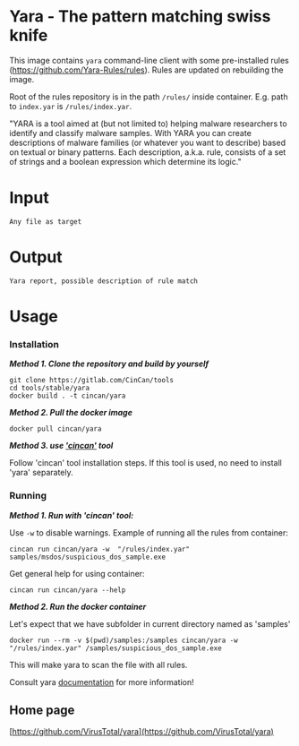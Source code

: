 # Yara - The pattern matching swiss knife 

This image contains `yara` command-line client with some pre-installed rules (https://github.com/Yara-Rules/rules). Rules are updated on rebuilding the image.

Root of the rules repository is in the path `/rules/` inside container.
E.g. path to `index.yar` is `/rules/index.yar`.

"YARA is a tool aimed at (but not limited to) helping malware researchers to identify and classify malware samples. With YARA you can create descriptions of malware families (or whatever you want to describe) based on textual or binary patterns. Each description, a.k.a. rule, consists of a set of strings and a boolean expression which determine its logic."

# Input

```
Any file as target
```

# Output

```
Yara report, possible description of rule match
```

# Usage


### Installation

***Method 1. Clone the repository and build by yourself***

```
git clone https://gitlab.com/CinCan/tools
cd tools/stable/yara
docker build . -t cincan/yara
```

***Method 2. Pull the docker image*** 

```
docker pull cincan/yara
```

***Method 3. use ['cincan'](https://gitlab.com/CinCan/cincan-command) tool*** 

Follow 'cincan' tool installation steps. If this tool is used, no need to install 'yara' separately.

### Running

***Method 1. Run with 'cincan' tool:***

Use `-w` to disable warnings. Example of running all the rules from container:

```
cincan run cincan/yara -w  "/rules/index.yar" samples/msdos/suspicious_dos_sample.exe
```


Get general help for using container:

```
cincan run cincan/yara --help
```


***Method 2. Run the docker container***

Let's expect that we have subfolder in current directory named as 'samples'

```
docker run --rm -v $(pwd)/samples:/samples cincan/yara -w "/rules/index.yar" /samples/suspicious_dos_sample.exe
```

This will make yara to scan the file with all rules.

Consult yara [documentation](https://yara.readthedocs.io/en/stable/commandline.html) for more information!




## Home page

[https://github.com/VirusTotal/yara](https://github.com/VirusTotal/yara)